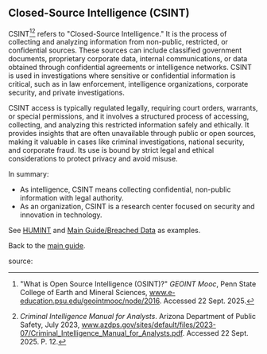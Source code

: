 ## Closed-Source Intelligence (CSINT)

CSINT[^psu][^azdps] refers to "Closed-Source Intelligence." It is the process of collecting and analyzing information from non-public, restricted, or confidential sources. These sources can include classified government documents, proprietary corporate data, internal communications, or data obtained through confidential agreements or intelligence networks. CSINT is used in investigations where sensitive or confidential information is critical, such as in law enforcement, intelligence organizations, corporate security, and private investigations.

CSINT access is typically regulated legally, requiring court orders, warrants, or special permissions, and it involves a structured process of accessing, collecting, and analyzing this restricted information safely and ethically. It provides insights that are often unavailable through public or open sources, making it valuable in cases like criminal investigations, national security, and corporate fraud. Its use is bound by strict legal and ethical considerations to protect privacy and avoid misuse.

In summary:
- As intelligence, CSINT means collecting confidential, non-public information with legal authority.
- As an organization, CSINT is a research center focused on security and innovation in technology.

See [HUMINT](HUMINT.md) and [Main Guide/Breached Data](../README.md#breached-data) as examples.

Back to the [main guide](../README.md).

source:

[^psu]: "What is Open Source Intelligence (OSINT)?" *GEOINT Mooc*, Penn State College of Earth and Mineral Sciences, www.e-education.psu.edu/geointmooc/node/2016. Accessed 22 Sept. 2025.

[^azdps]: *Criminal Intelligence Manual for Analysts*. Arizona Department of Public Safety, July 2023, www.azdps.gov/sites/default/files/2023-07/Criminal_Intelligence_Manual_for_Analysts.pdf. Accessed 22 Sept. 2025. P. 12.